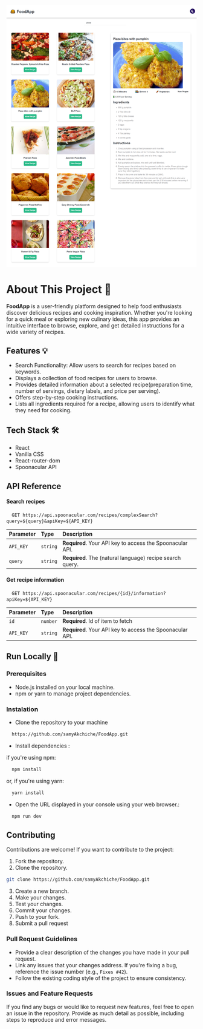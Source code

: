 ![FoodApp screenshot](./foodapp-fullScreenShot.png)


# About This Project 🚀 
**FoodApp** is a user-friendly platform designed to help food enthusiasts discover delicious recipes and cooking inspiration. Whether you're looking for a quick meal or exploring new culinary ideas, this app provides an intuitive interface to browse, explore, and get detailed instructions for a wide variety of recipes.

## Features 💡

- Search Functionality: Allow users to search for recipes based on keywords.
- Displays a collection of food recipes for users to browse.
- Provides detailed information about a selected recipe(preparation time, number of servings, dietary labels, and price per serving).
- Offers step-by-step cooking instructions.
- Lists all ingredients required for a recipe, allowing users to identify what they need for cooking.


## Tech Stack 🛠

* React
* Vanilla CSS
* React-router-dom
* Spoonacular API

## API Reference

#### Search recipes

```http
  GET https://api.spoonacular.com/recipes/complexSearch?query=${query}&apiKey=${API_KEY}
```

| Parameter | Type     | Description                |
| :-------- | :------- | :------------------------- |
| `API_KEY` | `string` | **Required**. Your API key to access the Spoonacular API.|
| `query` | `string` | **Required**. The (natural language) recipe search query.|

#### Get recipe information

```http
  GET https://api.spoonacular.com/recipes/{id}/information?apiKey=${API_KEY}
```

| Parameter | Type     | Description                       |
| :-------- | :------- | :-------------------------------- |
| `id`      | `number` | **Required**. Id of item to fetch |
| `API_KEY`      | `string` | **Required**. Your API key to access the Spoonacular API.|



## Run Locally 🚦

### Prerequisites

* Node.js installed on your local machine.
* npm or yarn to manage project dependencies.

### Instalation

* Clone the repository to your machine

```bash
  https://github.com/samyAkchiche/FoodApp.git
```
* Install dependencies :

if you're using npm:

```bash
  npm install
```

or, if you're using yarn:
```bash
  yarn install
```

* Open the URL displayed in your console using your web browser.:

```bash
  npm run dev
```

## Contributing

Contributions are welcome! If you want to contribute to the project:

1. Fork the repository.
2. Clone the repository.
```bash
git clone https://github.com/samyAkchiche/FoodApp.git
```
3. Create a new branch.
4. Make your changes.
5. Test your changes.
6. Commit your changes.
7. Push to your fork.
8. Submit a pull request

### Pull Request Guidelines

* Provide a clear description of the changes you have made in your pull request.
* Link any issues that your changes address. If you're fixing a bug, reference the issue number (e.g., `Fixes #42`).
* Follow the existing coding style of the project to ensure consistency.

### Issues and Feature Requests

If you find any bugs or would like to request new features, feel free to open an issue in the repository. Provide as much detail as possible, including steps to reproduce and error messages.




   
